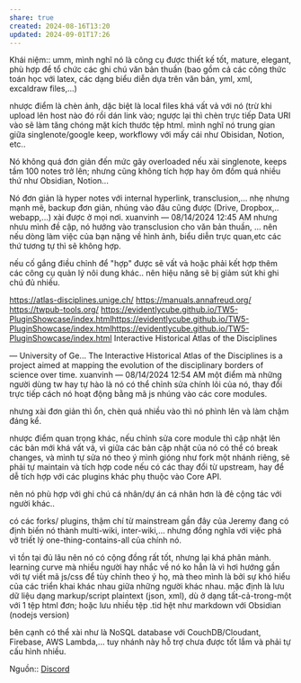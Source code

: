 ```yaml
---
share: true
created: 2024-08-16T13:20
updated: 2024-09-01T17:26
---
```

Khái niệm:: 
umm, mình nghĩ nó là công cụ được thiết kế tốt, mature, elegant, phù hợp để tổ chức các ghi chú văn bản thuần (bao gồm cả các công thức toán học với latex, các dạng biểu diễn dựa trên văn bản, yml, xml, excaldraw files,...) 

nhược điểm là chèn ảnh, dặc biệt là local files khá vất vả với nó (trừ khi upload lên host nào đó rồi dán link vào; ngược lại thì chèn trực tiếp Data URI vào sẽ làm tăng chóng mặt kích thước tệp html.
mình nghĩ nó trung gian giữa singlenote/google keep, workflowy với mấy cái như Obisidan, Notion, etc..

Nó không quá đơn giản đến mức gây overloaded nếu xài singlenote, keeps tầm 100 notes trở lên; nhưng cũng không tích hợp hay ôm đồm quá nhiều thứ như Obsidian, Notion... 

Nó đơn giản là hyper notes với internal hyperlink, transclusion,... nhẹ nhưng mạnh mẽ, backup đơn giản, nhúng vào đâu cũng được (Drive, Dropbox,.. webapp,...) xài được ở mọi nơi. 
xuanvinh — 08/14/2024 12:45 AM
nhưng nhưu mình đề cập, nó hướng vào transclusion cho văn bản thuần, ... nên nếu dòng làm việc của bạn nặng về hình ảnh, biểu diễn trực quan,etc  các thứ tương tự thì sẽ không hợp. 

nếu cố gắng điều chỉnh để "hợp" được sẽ vất vả hoặc phải kết hợp thêm các công cụ quản lý nôi dung khác.. nên hiệu năng sẽ bị giảm sút khi ghi chú đủ nhiều.

https://atlas-disciplines.unige.ch/
https://manuals.annafreud.org/
https://twpub-tools.org/
https://evidentlycube.github.io/TW5-PluginShowcase/index.htmlhttps://evidentlycube.github.io/TW5-PluginShowcase/index.htmlhttps://evidentlycube.github.io/TW5-PluginShowcase/index.html 
Interactive Historical Atlas of the Disciplines

— University of Ge...
The Interactive Historical Atlas of the Disciplines is a project aimed at mapping the evolution of the disciplinary borders of science over time.
xuanvinh — 08/14/2024 12:54 AM
một điểm mà những người dùng tw hay tự hào là nó có thể chỉnh sửa chính lõi của nó, thay đổi trực tiếp cách nó hoạt động bằng mã js nhúng vào các core modules.

nhưng xài đơn giản thì ổn, chèn quá nhiều vào thì nó phình lên và làm chậm đáng kể.

nhược điểm quan trọng khác, nếu chỉnh sửa core module thì cập nhật lên các bản mới khá vất vả, vì giữa các bản cập nhật của nó có thể có break changes, và mình tự sửa nó theo ý mình gióng như fork một nhánh riêng, sẽ phải tự maintain và tích hợp code nếu có các thay đổi từ upstream, hay để dễ tích hợp với các plugins khác phụ thuộc vào Core API.

nên nó phù hợp với ghi chú cá nhân/dự án cá nhân hơn là đẻ cộng tác với người khác..

có các forks/ plugins, thậm chí từ mainstream gần đây của Jeremy đang có định biến nó thành multi-wiki, inter-wiki,... nhưng đồng nghĩa với việc phá vỡ triết lý one-thing-contains-all của chính nó.

vì tồn tại đủ lâu nên nó có cộng đồng rất tốt, nhưng lại khá phân mảnh.
learning curve mà nhiều người hay nhắc về nó ko hẳn là vì hơi hướng gần với tự viết mã js/css để tùy chỉnh theo ý họ, mà theo mình là bởi sự khó hiểu của các triển khai khác nhau giữa những người khác nhau. 
mặc định là lưu dữ liệu dạng markup/script plaintext (json, xml), dù ở dạng tất-cả-trong-một với 1 tệp html đơn; hoặc lưu nhiều tệp .tid hệt như markdown với Obsidian (nodejs version)

bên cạnh có thể xài như là NoSQL database với CouchDB/Cloudant, Firebase, AWS Lambda,... tuy nhánh này hỗ trợ chưa được tốt lắm và phải tự cấu hình nhiều. 

Nguồn:: [Discord](https://discord.com/channels/686053708261228577/944662832585277511/1272972267281711227)